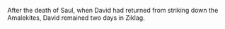 After the death of Saul, when David had returned from striking down the Amalekites, David remained two days in Ziklag.
